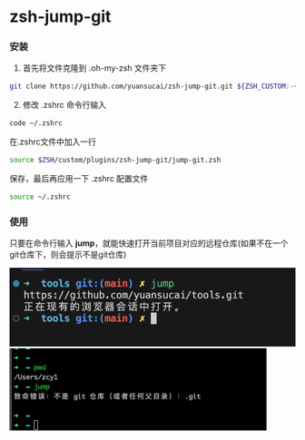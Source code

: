 # zsh-jump-git

### 安装
1. 首先将文件克隆到 .oh-my-zsh 文件夹下
```bash
git clone https://github.com/yuansucai/zsh-jump-git.git ${ZSH_CUSTOM:-~/.oh-my-zsh/custom}/plugins/zsh-jump-git
```
2. 修改 .zshrc
命令行输入
```bash
code ~/.zshrc
```
在.zshrc文件中加入一行
```bash
source $ZSH/custom/plugins/zsh-jump-git/jump-git.zsh
```
保存，最后再应用一下 .zshrc 配置文件
```bash
source ~/.zshrc
```

### 使用

只要在命令行输入 **jump**，就能快速打开当前项目对应的远程仓库(如果不在一个git仓库下，则会提示不是git仓库)

![跳转成功](./jumpSuccess.jpg)
![跳转失败](./jumpFailed.jpg)